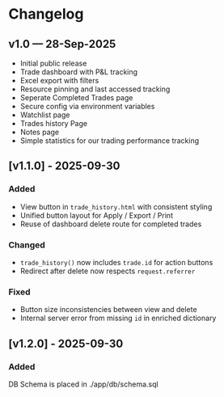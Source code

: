 # Changelog

## v1.0 — 28-Sep-2025
- Initial public release
- Trade dashboard with P&L tracking
- Excel export with filters
- Resource pinning and last accessed tracking
- Seperate Completed Trades page
- Secure config via environment variables
- Watchlist page
- Trades history Page
- Notes page 
- Simple statistics for our trading performance tracking

## [v1.1.0] - 2025-09-30
### Added
- View button in `trade_history.html` with consistent styling
- Unified button layout for Apply / Export / Print
- Reuse of dashboard delete route for completed trades

### Changed
- `trade_history()` now includes `trade.id` for action buttons
- Redirect after delete now respects `request.referrer`

### Fixed
- Button size inconsistencies between view and delete
- Internal server error from missing `id` in enriched dictionary

## [v1.2.0] - 2025-09-30
### Added
DB Schema is placed in ./app/db/schema.sql